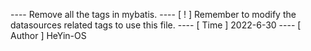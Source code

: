 ----	Remove all the tags in mybatis.
----	[ ! ] Remember to modify the datasources related tags to use this file.
----	[ Time ] 2022-6-30
----	[ Author ] HeYin-OS
